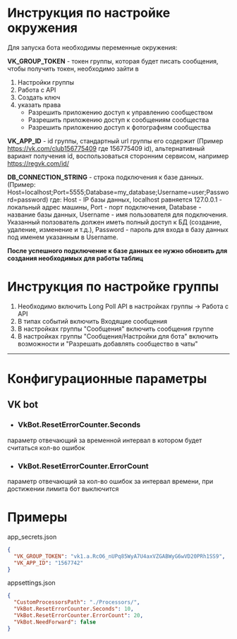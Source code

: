 ﻿# Инструкция по настройке окружения

Для запуска бота необходимы переменные окружения:

<b>VK_GROUP_TOKEN</b> - токен группы, которая будет писать сообщения,
чтобы получить токен, необходимо зайти в

1. Настройки группы
2. Работа с API
3. Создать ключ
4. указать права
    - Разрешить приложению доступ к управлению сообществом
    - Разрешить приложению доступ к сообщениям сообщества
    - Разрешить приложению доступ к фотографиям сообщества

<b>VK_APP_ID</b> - id группы, стандартный url группы его содержит
(Пример https://vk.com/club156775409 где 156775409 id),
альтернативный вариант получения id, воспользоваться сторонним сервисом,
например https://regvk.com/id/

<b>DB_CONNECTION_STRING</b> - строка подключения к базе данных.
(Пример: Host=localhost;Port=5555;Database=my_database;Username=user;Password=password) где:
Host - IP базы данных, localhost равняется 127.0.0.1 - локальный адрес машины,
Port - порт подключения,
Database - название базы данных,
Username - имя пользователя для подключения. Указанный ползователь должен иметь полный доступ
к БД (создание, удаление, изменение и т.д.),
Password - пароль для входа в базу данных под именем указанным в Username.

<b>После успешного подключение к базе данных ее нужно обновить для создания необходимых 
для работы таблиц </b>

# Инструкция по настройке группы

1. Необходимо включить Long Poll API в настройках группы -> Работа с API
2. В типах событий включить Входящие сообщения
3. В настройках группы "Сообщения" включить сообщения группе
4. В настройках группы "Сообщения/Настройки для бота" включить
   возможности и "Разрешать добавлять сообщество в чаты"

----

# Конфигурационные параметры

## VK bot

- ### VkBot.ResetErrorCounter.Seconds

параметр отвечающий за временной интервал в котором будет считаться кол-во ошибок

- ### VkBot.ResetErrorCounter.ErrorCount

параметр отвечающий за кол-во ошибок за интервал времени, при достижении лимита бот выключится

# Примеры

app_secrets.json

```json
{
  "VK_GROUP_TOKEN": "vk1.a.RcO6_nUPq85WyA7U4axVZGABWyG6wVD20PRh1SS9",
  "VK_APP_ID": "1567742"
}
```

appsettings.json

```json
{
  "CustomProcessorsPath": "./Processors/",
  "VkBot.ResetErrorCounter.Seconds": 10,
  "VkBot.ResetErrorCounter.ErrorCount": 20,
  "VkBot.NeedForward": false
}
```